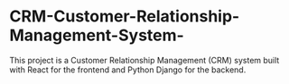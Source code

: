 # CRM-Customer-Relationship-Management-System-
This project is a Customer Relationship Management (CRM) system built with React for the frontend and Python Django for the backend.
